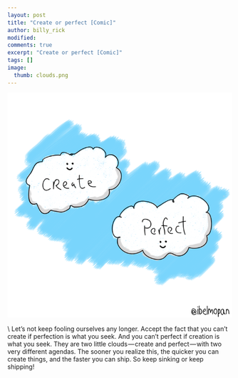 ```yaml
---
layout: post
title: "Create or perfect [Comic]"
author: billy_rick
modified:
comments: true
excerpt: "Create or perfect [Comic]"
tags: []
image:
  thumb: clouds.png
---
```


![alt text](https://github.com/omarsar/omarsar.github.io/blob/master/images/clouds.png?raw=true "create or perfect comic")

\\
Let’s not keep fooling ourselves any longer. Accept the fact that you can’t create if perfection is what you seek. And you can’t perfect if creation is what you seek. They are two little clouds — create and perfect — with two very different agendas. The sooner you realize this, the quicker you can create things, and the faster you can ship. So keep sinking or keep shipping!
